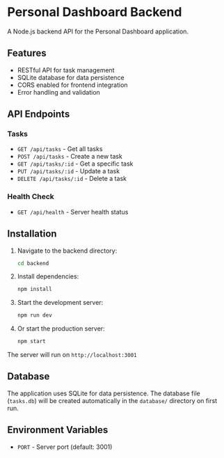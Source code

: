 # Personal Dashboard Backend

A Node.js backend API for the Personal Dashboard application.

## Features

- RESTful API for task management
- SQLite database for data persistence
- CORS enabled for frontend integration
- Error handling and validation

## API Endpoints

### Tasks
- `GET /api/tasks` - Get all tasks
- `POST /api/tasks` - Create a new task
- `GET /api/tasks/:id` - Get a specific task
- `PUT /api/tasks/:id` - Update a task
- `DELETE /api/tasks/:id` - Delete a task

### Health Check
- `GET /api/health` - Server health status

## Installation

1. Navigate to the backend directory:
   ```bash
   cd backend
   ```

2. Install dependencies:
   ```bash
   npm install
   ```

3. Start the development server:
   ```bash
   npm run dev
   ```

4. Or start the production server:
   ```bash
   npm start
   ```

The server will run on `http://localhost:3001`

## Database

The application uses SQLite for data persistence. The database file (`tasks.db`) will be created automatically in the `database/` directory on first run.

## Environment Variables

- `PORT` - Server port (default: 3001)
